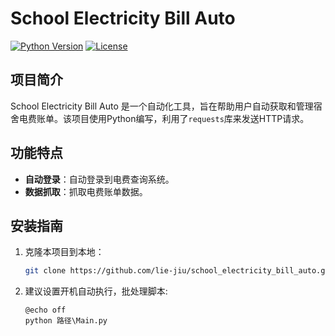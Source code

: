 # School Electricity Bill Auto

[![Python Version](https://img.shields.io/badge/python-3.8+-blue.svg)](https://www.python.org/)
[![License](https://img.shields.io/badge/license-MIT-green.svg)](LICENSE)

## 项目简介

School Electricity Bill Auto 是一个自动化工具，旨在帮助用户自动获取和管理宿舍电费账单。该项目使用Python编写，利用了`requests`库来发送HTTP请求。

## 功能特点

- **自动登录**：自动登录到电费查询系统。
- **数据抓取**：抓取电费账单数据。

## 安装指南

1. 克隆本项目到本地：
   ```bash
   git clone https://github.com/lie-jiu/school_electricity_bill_auto.git

2. 建议设置开机自动执行，批处理脚本:
   ```
   @echo off
   python 路径\Main.py
   
